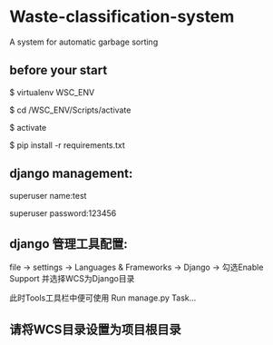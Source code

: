 # Waste-classification-system

A system for automatic garbage sorting

## before your start

$ virtualenv WSC_ENV  

$ cd /WSC_ENV/Scripts/activate

$ activate  

$ pip install -r requirements.txt

## django management:

superuser name:test

superuser password:123456

## django 管理工具配置:

file -> settings -> Languages & Frameworks -> Django -> 勾选Enable Support 并选择WCS为Django目录

此时Tools工具栏中便可使用 Run manage.py Task...

## 请将WCS目录设置为项目根目录

